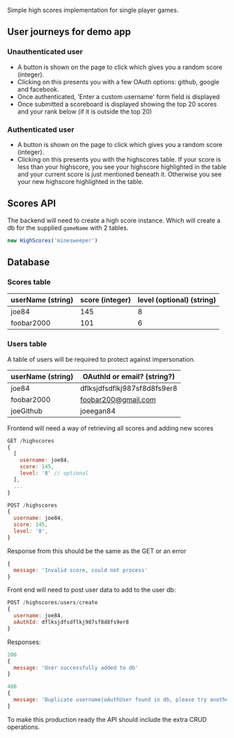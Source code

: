 Simple high scores implementation for single player games.

## User journeys for demo app
### Unauthenticated user
* A button is shown on the page to click which gives you a random score (integer).
* Clicking on this presents you with a few OAuth options: github, google and facebook.
* Once authenticated, 'Enter a custom username' form field is displayed
* Once submitted a scoreboard is displayed showing the top 20 scores and your rank below (if it is outside the top 20)

### Authenticated user
* A button is shown on the page to click which gives you a random score (integer).
* Clicking on this presents you with the highscores table. If your score is less than your highscore, you see your highscore highlighted in the table and your current score is just mentioned beneath it. Otherwise you see your new highscore highlighted in the table.

## Scores API

The backend will need to create a high score instance. Which will create a db for the supplied `gameName` with 2 tables.

```js
new HighScores('minesweeper')
```

## Database

### Scores table
| userName (string) | score (integer) | level (optional) (string)|
| - | - | - |
| joe84 | 145 | 8 |
| foobar2000 | 101 | 6 |

### Users table
A table of users will be required to protect against impersonation.

| userName (string) | OAuthId or email? (string?)|
| -------- | ----- |
| joe84 | dflksjdfsdflkj987sf8d8fs9er8 |
| foobar2000 | foobar200@gmail.com |
| joeGithub | joeegan84 |

Frontend will need a way of retrieving all scores and adding new scores
```js
GET /highscores
{
  [
    username: joe84,
    score: 145,
    level: '8' // optional
  ],
  ...
}
```

```js
POST /highscores
{
  username: joe84,
  score: 145,
  level: '8',
}

```
Response from this should be the same as the GET
or an error
```js
{
  message: 'Invalid score, could not process'
}
```

Front end will need to post user data to add to the user db:
```js
POST /highscores/users/create
{
  username: joe84,
  oAuthId: dflksjdfsdflkj987sf8d8fs9er8
}
```
Responses:
```js
200
{
  message: 'User successfully added to db'
}
```
```js
400
{
  message: 'Duplicate username|oAuthUser found in db, please try another'
}
```

To make this production ready the API should include the extra CRUD operations.
